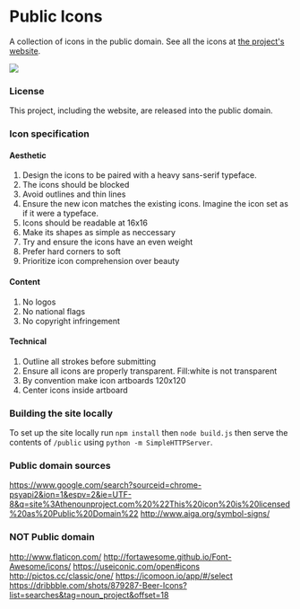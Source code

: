 # Public Icons

A collection of icons in the public domain. See all the icons at [the project's website](http://publicicons.org).

[![](http://i.imgur.com/OWu3CJz.png)](http://publicicons.org)

### License

This project, including the website, are released into the public domain.

### Icon specification

#### Aesthetic 

1. Design the icons to be paired with a heavy sans-serif typeface.
2. The icons should be blocked
3. Avoid outlines and thin lines 
4. Ensure the new icon matches the existing icons. Imagine the icon set as if it were a typeface.
5. Icons should be readable at 16x16
6. Make its shapes as simple as neccessary
7. Try and ensure the icons have an even weight
8. Prefer hard corners to soft
9. Prioritize icon comprehension over beauty

#### Content

1. No logos
2. No national flags
3. No copyright infringement

#### Technical

1. Outline all strokes before submitting
2. Ensure all icons are properly transparent. Fill:white is not transparent
3. By convention make icon artboards 120x120
4. Center icons inside artboard

### Building the site locally

To set up the site locally run ```npm install``` then ```node build.js``` then serve the contents of ```/public``` using ```python -m SimpleHTTPServer```.

### Public domain sources

https://www.google.com/search?sourceid=chrome-psyapi2&ion=1&espv=2&ie=UTF-8&q=site%3Athenounproject.com%20%22This%20icon%20is%20licensed%20as%20Public%20Domain%22
http://www.aiga.org/symbol-signs/
### NOT Public domain

http://www.flaticon.com/
http://fortawesome.github.io/Font-Awesome/icons/
https://useiconic.com/open#icons
http://pictos.cc/classic/one/
https://icomoon.io/app/#/select
https://dribbble.com/shots/879287-Beer-Icons?list=searches&tag=noun_project&offset=18
